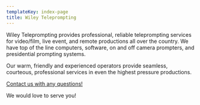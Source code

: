 ```yaml
---
templateKey: index-page
title: Wiley Teleprompting
---
```

Wiley Teleprompting provides professional, reliable teleprompting services for video/film, live event, and remote  productions all over the country. We have top of the line computers, software, on and off camera prompters, and presidential prompting systems.  

Our warm, friendly and experienced operators provide seamless, courteous, professional services in even the highest pressure productions.

[Contact us with any questions!](/contact)

We would love to serve you!